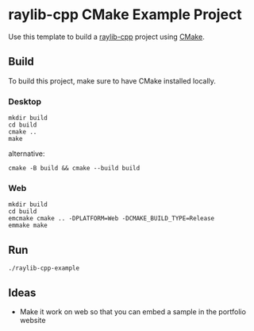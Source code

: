 # raylib-cpp CMake Example Project

Use this template to build a [raylib-cpp](https://github.com/RobLoach/raylib-cpp) project using [CMake](https://cmake.org).

## Build

To build this project, make sure to have CMake installed locally.

### Desktop

```
mkdir build
cd build
cmake ..
make
```

alternative:
```
cmake -B build && cmake --build build
```

### Web

```
mkdir build
cd build
emcmake cmake .. -DPLATFORM=Web -DCMAKE_BUILD_TYPE=Release
emmake make
```

## Run

```
./raylib-cpp-example
```


## Ideas
- Make it work on web so that you can embed a sample in the portfolio website
